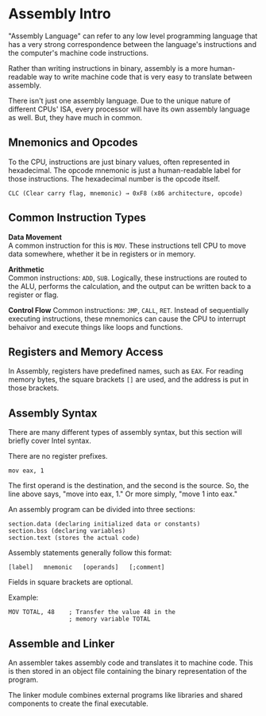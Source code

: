 # Assembly Intro

"Assembly Language" can refer to any low level programming language that has a very strong correspondence between the language's instructions and the computer's machine code instructions.  

Rather than writing instructions in binary, assembly is a more human-readable way to write machine code that is very easy to translate between assembly.  

There isn't just one assembly language. Due to the unique nature of different CPUs' ISA, every processor will have its own assembly language as well. But, they have much in common.

## Mnemonics and Opcodes
To the CPU, instructions are just binary values, often represented in hexadecimal. The opcode mnemonic is just a human-readable label for those instructions. The hexadecimal number is the opcode itself.

```
CLC (Clear carry flag, mnemonic) → 0xF8 (x86 architecture, opcode)
```

## Common Instruction Types

**Data Movement**  
A common instruction for this is `MOV`. These instructions tell CPU to move data somewhere, whether it be in registers or in memory.

**Arithmetic**  
Common instructions: `ADD`, `SUB`. Logically, these instructions are routed to the ALU, performs the calculation, and the output can be written back to a register or flag.

**Control Flow**
Common instructions: `JMP`, `CALL`, `RET`. Instead of sequentially executing instructions, these mnemonics can cause the CPU to interrupt behaivor and execute things like loops and functions.

## Registers and Memory Access
In Assembly, registers have predefined names, such as `EAX`. For reading memory bytes, the square brackets `[]` are used, and the address is put in those brackets.

## Assembly Syntax
There are many different types of assembly syntax, but this section will briefly cover Intel syntax.  

There are no register prefixes.

```
mov eax, 1
```

The first operand is the destination, and the second is the source. So, the line above says, "move into eax, 1." Or more simply, "move 1 into eax."

An assembly program can be divided into three sections:
```
section.data (declaring initialized data or constants)
section.bss (declaring variables)
section.text (stores the actual code)
```

Assembly statements generally follow this format:
```
[label]   mnemonic   [operands]   [;comment]
```

Fields in square brackets are optional.

Example:  
```
MOV TOTAL, 48    ; Transfer the value 48 in the 
                 ; memory variable TOTAL
```

## Assemble and Linker
An assembler takes assembly code and translates it to machine code. This is then stored in an object file containing the binary representation of the program.  


The linker module combines external programs like libraries and shared components to create the final executable.